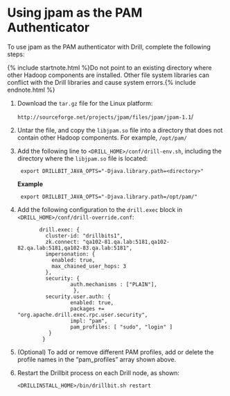 # Using jpam as the PAM Authenticator


To use jpam as the PAM authenticator with Drill, complete the following steps:

{% include startnote.html %}Do not point to an existing directory where other Hadoop components are installed. Other file system libraries can conflict with the Drill libraries and cause system errors.{% include endnote.html %}


1. Download the `tar.gz` file for the Linux platform:

	`http://sourceforge.net/projects/jpam/files/jpam/jpam-1.1`/

1. Untar the file, and copy the `libjpam.so` file into a directory that does not contain other Hadoop components. For example, `/opt/pam/`


1. Add the following line to `<DRILL_HOME>/conf/drill-env.sh`, including the directory where the `libjpam.so` file is located: 

        export DRILLBIT_JAVA_OPTS="-Djava.library.path=<directory>"

	**Example**

        export DRILLBIT_JAVA_OPTS="-Djava.library.path=/opt/pam/" 

1. Add the following configuration to the `drill.exec` block in `<DRILL_HOME>/conf/drill-override.conf`: 
		
              drill.exec: {
                cluster-id: "drillbits1",
                zk.connect: "qa102-81.qa.lab:5181,qa102-82.qa.lab:5181,qa102-83.qa.lab:5181",
                impersonation: {
                  enabled: true,
                  max_chained_user_hops: 3
                },
                security: {          
                        auth.mechanisms : ["PLAIN"],
                         },
                security.user.auth: {
                        enabled: true,
                        packages += "org.apache.drill.exec.rpc.user.security",
                        impl: "pam",
                        pam_profiles: [ "sudo", "login" ]
                 }
               }

1. (Optional) To add or remove different PAM profiles, add or delete the profile names in the “pam_profiles” array shown above. 

1. Restart the Drillbit process on each Drill node, as shown: 

    `<DRILLINSTALL_HOME>/bin/drillbit.sh restart`







